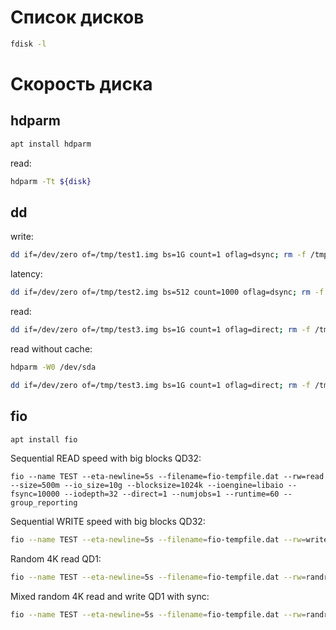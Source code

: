 # Список дисков

```bash
fdisk -l
```

# Скорость диска

## hdparm

```bash
apt install hdparm
```

read:

```bash
hdparm -Tt ${disk}
```

## dd

write:

```bash
dd if=/dev/zero of=/tmp/test1.img bs=1G count=1 oflag=dsync; rm -f /tmp/test1.img
```

latency:

```bash
dd if=/dev/zero of=/tmp/test2.img bs=512 count=1000 oflag=dsync; rm -f /tmp/test2.img
```

read:

```bash
dd if=/dev/zero of=/tmp/test3.img bs=1G count=1 oflag=direct; rm -f /tmp/test3.img
```

read without cache:

```bash
hdparm -W0 /dev/sda

dd if=/dev/zero of=/tmp/test3.img bs=1G count=1 oflag=direct; rm -f /tmp/test3.img
```

## fio

```bash
apt install fio
```

Sequential READ speed with big blocks QD32:

```
fio --name TEST --eta-newline=5s --filename=fio-tempfile.dat --rw=read --size=500m --io_size=10g --blocksize=1024k --ioengine=libaio --fsync=10000 --iodepth=32 --direct=1 --numjobs=1 --runtime=60 --group_reporting
```

Sequential WRITE speed with big blocks QD32:

```bash
fio --name TEST --eta-newline=5s --filename=fio-tempfile.dat --rw=write --size=500m --io_size=10g --blocksize=1024k --ioengine=libaio --fsync=10000 --iodepth=32 --direct=1 --numjobs=1 --runtime=60 --group_reporting
```

Random 4K read QD1:

```bash
fio --name TEST --eta-newline=5s --filename=fio-tempfile.dat --rw=randread --size=500m --io_size=10g --blocksize=4k --ioengine=libaio --fsync=1 --iodepth=1 --direct=1 --numjobs=1 --runtime=60 --group_reporting
```

Mixed random 4K read and write QD1 with sync:

```bash
fio --name TEST --eta-newline=5s --filename=fio-tempfile.dat --rw=randrw --size=500m --io_size=10g --blocksize=4k --ioengine=libaio --fsync=1 --iodepth=1 --direct=1 --numjobs=1 --runtime=60 --group_reporting
```
